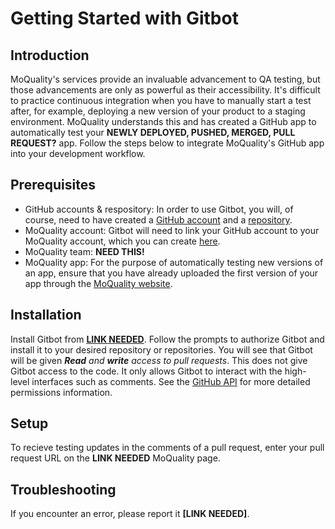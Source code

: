 # Getting Started with Gitbot

## Introduction

MoQuality's services provide an invaluable advancement to QA testing, but those advancements are only as powerful as their accessibility. It's difficult to practice continuous integration when you have to manually start a test after, for example, deploying a new version of your product to a staging environment. MoQuality understands this and has created a GitHub app to automatically test your **NEWLY DEPLOYED, PUSHED, MERGED, PULL REQUEST?** app. Follow the steps below to integrate MoQuality's GitHub app into your development workflow.

## Prerequisites

* GitHub accounts & respository: In order to use Gitbot, you will, of course, need to have created a [GitHub account](https://github.com/join) and a [repository](https://github.com/new).
* MoQuality account: Gitbot will need to link your GitHub account to your MoQuality account, which you can create [here](https://app.moquality.com/signup).
* MoQuality team: **NEED THIS!**
* MoQuality app: For the purpose of automatically testing new versions of an app, ensure that you have already uploaded the first version of your app through the [MoQuality website](https://app.moquality.com/).

## Installation

Install Gitbot from **[LINK NEEDED](https://github.com/apps/mq-gitbot-test)**. Follow the prompts to authorize Gitbot and install it to your desired repository or repositories. You will see that Gitbot will be given ***Read*** *and **write** access to pull requests*. This does not give Gitbot access to the code. It only allows Gitbot to interact with the high-level interfaces such as comments. See the [GitHub API](https://developer.github.com/v3/apps/permissions/#permission-on-pull-requests) for more detailed permissions information.

## Setup

To recieve testing updates in the comments of a pull request, enter your pull request URL on the **LINK NEEDED** MoQuality page.

## Troubleshooting

If you encounter an error, please report it **[LINK NEEDED]**.